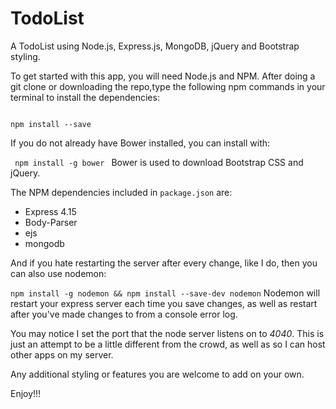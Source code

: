 # TodoList
A TodoList using Node.js, Express.js, MongoDB, jQuery and Bootstrap styling.

To get started with this app, you will need Node.js and NPM. After doing a git clone or downloading the repo,type the following npm commands in your terminal to install the dependencies:

<code>
npm install --save
</code>

If you do not already have Bower installed, you can install with:

<code> npm install -g bower </code>
Bower is used to download Bootstrap CSS and jQuery.

The NPM dependencies included in <code>package.json</code> are:
<ul>
<li>Express 4.15</li>
<li>Body-Parser</li>
<li>ejs</li>
<li>mongodb</li>
</ul>
<p>And if you hate restarting the server after every change, like I do, then you can also use nodemon:</p>
<code>npm install -g nodemon && npm install --save-dev nodemon</code>
Nodemon will restart your express server each time you save changes, as well as restart after you've made changes to from a console error log.

You may notice I set the port that the node server listens on to <em>4040</em>. This is just an attempt to be a little different from the crowd, as well as so I can host other apps on my server. 

Any additional styling or features you are welcome to add on your own.

Enjoy!!!
